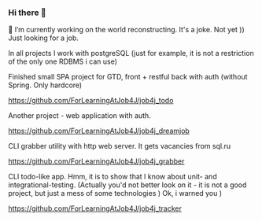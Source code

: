 ### Hi there 👋
🔭 I’m currently working on the world reconstructing. It's a joke. Not yet )) Just looking for a job.

In all projects I work with postgreSQL (just for example, it is not a restriction of the only one RDBMS i can use)

Finished small SPA project for GTD, front + restful back with auth (without Spring. Only hardcore)

https://github.com/ForLearningAtJob4J/job4j_todo

Another project - web application with auth.

https://github.com/ForLearningAtJob4J/job4j_dreamjob

CLI grabber utility with http web server. It gets vacancies from sql.ru

https://github.com/ForLearningAtJob4J/job4j_grabber

CLI todo-like app. Hmm, it is to show that I know about unit- and integrational-testing. (Actually you'd not better look on it - it is not a good project, but just a mess of some technologies ) Ok, i warned you )

https://github.com/ForLearningAtJob4J/job4j_tracker

<!--
**ForLearningAtJob4J/ForLearningAtJob4J** is a ✨ _special_ ✨ repository because its `README.md` (this file) appears on your GitHub profile.

Here are some ideas to get you started:

- 🔭 I’m currently working on ...
- 🌱 I’m currently learning ...
- 👯 I’m looking to collaborate on ...
- 🤔 I’m looking for help with ...
- 💬 Ask me about ...
- 📫 How to reach me: ...
- 😄 Pronouns: ...
- ⚡ Fun fact: ...
-->
